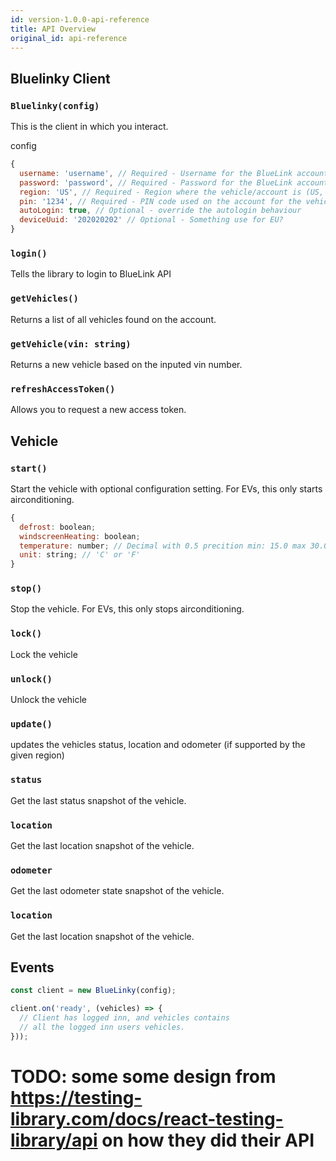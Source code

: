 ```yaml
---
id: version-1.0.0-api-reference
title: API Overview
original_id: api-reference
---
```


## Bluelinky Client

### `Bluelinky(config)`

This is the client in which you interact.

config
```js
{
  username: 'username', // Required - Username for the BlueLink account
  password: 'password', // Required - Password for the BlueLink account
  region: 'US', // Required - Region where the vehicle/account is (US, EU) Supprt for CA is in the works
  pin: '1234', // Required - PIN code used on the account for the vehicle
  autoLogin: true, // Optional - override the autologin behaviour
  deviceUuid: '202020202' // Optional - Something use for EU?
}

```

### `login()`

Tells the library to login to BlueLink API

### `getVehicles()`

Returns a list of all vehicles found on the account.

### `getVehicle(vin: string)`

Returns a new vehicle based on the inputed vin number.

### `refreshAccessToken()`

Allows you to request a new access token.


## Vehicle

### `start()`

Start the vehicle with optional configuration setting.
For EVs, this only starts airconditioning.

```js
{
  defrost: boolean;
  windscreenHeating: boolean;
  temperature: number; // Decimal with 0.5 precition min: 15.0 max 30.0
  unit: string; // 'C' or 'F'
}
```

### `stop()`

Stop the vehicle.
For EVs, this only stops airconditioning.

### `lock()`

Lock the vehicle

### `unlock()`

Unlock the vehicle

### `update()`

updates the vehicles status, location and odometer (if supported by the given region)

### `status`

Get the last status snapshot of the vehicle.

### `location`

Get the last location snapshot of the vehicle.

### `odometer`

Get the last odometer state snapshot of the vehicle.

### `location`

Get the last location snapshot of the vehicle.



## Events

```js
const client = new BlueLinky(config);

client.on('ready', (vehicles) => {
  // Client has logged inn, and vehicles contains
  // all the logged inn users vehicles.
}));
```

# TODO: some some design from https://testing-library.com/docs/react-testing-library/api on how they did their API